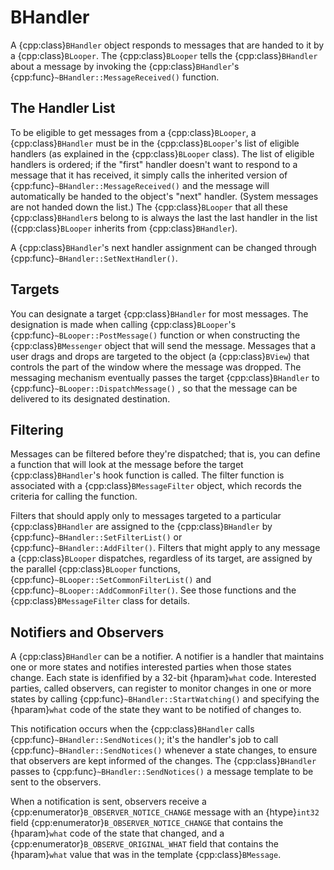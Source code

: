 # BHandler

A {cpp:class}`BHandler` object responds to messages that are handed to it
by a {cpp:class}`BLooper`. The {cpp:class}`BLooper` tells the
{cpp:class}`BHandler` about a message by invoking the
{cpp:class}`BHandler`'s {cpp:func}`~BHandler::MessageReceived()` function.

## The Handler List

To be eligible to get messages from a {cpp:class}`BLooper`, a
{cpp:class}`BHandler` must be in the {cpp:class}`BLooper`'s list of
eligible handlers (as explained in the {cpp:class}`BLooper` class). The
list of eligible handlers is ordered; if the "first" handler doesn't want
to respond to a message that it has received, it simply calls the inherited
version of {cpp:func}`~BHandler::MessageReceived()` and the message will
automatically be handed to the object's "next" handler. (System messages
are not handed down the list.) The {cpp:class}`BLooper` that all these
{cpp:class}`BHandler`s belong to is always the last the last handler in the
list ({cpp:class}`BLooper` inherits from {cpp:class}`BHandler`).

A {cpp:class}`BHandler`'s next handler assignment can be changed through
{cpp:func}`~BHandler::SetNextHandler()`.

## Targets

You can designate a target {cpp:class}`BHandler` for most messages. The
designation is made when calling {cpp:class}`BLooper`'s
{cpp:func}`~BLooper::PostMessage()` function or when constructing the
{cpp:class}`BMessenger` object that will send the message. Messages that a
user drags and drops are targeted to the object (a {cpp:class}`BView`) that
controls the part of the window where the message was dropped. The
messaging mechanism eventually passes the target {cpp:class}`BHandler` to
{cpp:func}`~BLooper::DispatchMessage()` , so that the message can be
delivered to its designated destination.

## Filtering

Messages can be filtered before they're dispatched; that is, you can define
a function that will look at the message before the target
{cpp:class}`BHandler`'s hook function is called. The filter function is
associated with a {cpp:class}`BMessageFilter` object, which records the
criteria for calling the function.

Filters that should apply only to messages targeted to a particular
{cpp:class}`BHandler` are assigned to the {cpp:class}`BHandler` by
{cpp:func}`~BHandler::SetFilterList()` or
{cpp:func}`~BHandler::AddFilter()`. Filters that might apply to any message
a {cpp:class}`BLooper` dispatches, regardless of its target, are assigned
by the parallel {cpp:class}`BLooper` functions,
{cpp:func}`~BLooper::SetCommonFilterList()` and
{cpp:func}`~BLooper::AddCommonFilter()`. See those functions and the
{cpp:class}`BMessageFilter` class for details.

## Notifiers and Observers

A {cpp:class}`BHandler` can be a notifier. A notifier is a handler that
maintains one or more states and notifies interested parties when those
states change. Each state is idenfified by a 32-bit {hparam}`what` code.
Interested parties, called observers, can register to monitor changes in
one or more states by calling {cpp:func}`~BHandler::StartWatching()` and
specifying the {hparam}`what` code of the state they want to be notified of
changes to.

This notification occurs when the {cpp:class}`BHandler` calls
{cpp:func}`~BHandler::SendNotices()`; it's the handler's job to call
{cpp:func}`~BHandler::SendNotices()` whenever a state changes, to ensure
that observers are kept informed of the changes. The {cpp:class}`BHandler`
passes to {cpp:func}`~BHandler::SendNotices()` a message template to be
sent to the observers.

When a notification is sent, observers receive a
{cpp:enumerator}`B_OBSERVER_NOTICE_CHANGE` message with an {htype}`int32`
field {cpp:enumerator}`B_OBSERVER_NOTICE_CHANGE` that contains the
{hparam}`what` code of the state that changed, and a
{cpp:enumerator}`B_OBSERVE_ORIGINAL_WHAT` field that contains the
{hparam}`what` value that was in the template {cpp:class}`BMessage`.
